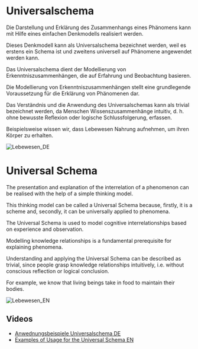 # Universalschema

Die Darstellung und Erklärung des Zusammenhangs eines Phänomens kann mit Hilfe eines einfachen Denkmodells realisiert werden. 

Dieses Denkmodell kann als Universalschema bezeichnet werden, weil es erstens ein Schema ist und zweitens universell auf Phänomene angewendet werden kann. 

Das Universalschema dient der Modellierung von Erkenntniszusammenhängen, die auf Erfahrung und Beobachtung basieren. 

Die Modellierung von Erkenntniszusammenhängen stellt eine grundlegende Voraussetzung für die Erklärung von Phänomenen dar.  

Das Verständnis und die Anwendung des Universalschemas kann als trivial bezeichnet werden, da Menschen Wissenszusammenhänge intuitiv, d. h. ohne bewusste Reflexion oder logische Schlussfolgerung, erfassen.

Beispielsweise wissen wir, dass Lebewesen Nahrung aufnehmen, um ihren Körper zu erhalten. 

![Lebewesen_DE](https://github.com/user-attachments/assets/36c8563a-7eed-42a5-ae99-786c49795d6a)

# Universal Schema

The presentation and explanation of the interrelation of a phenomenon can be realised with the help of a simple thinking model.

This thinking model can be called a Universal Schema because, firstly, it is a scheme and, secondly, it can be universally applied to phenomena.

The Universal Schema is used to model cognitive interrelationships based on experience and observation.

Modelling knowledge relationships is a fundamental prerequisite for explaining phenomena. 

Understanding and applying the Universal Schema can be described as trivial, since people grasp knowledge relationships intuitively, i.e. without conscious reflection or logical conclusion.

For example, we know that living beings take in food to maintain their bodies.


![Lebewesen_EN](https://github.com/user-attachments/assets/71c78c03-710e-4829-8b0b-4de75607108d)


## Videos
- [Anwednungsbeispiele Universalschema DE](https://archive.org/details/anwendungsbeispiele-fur-das-universalschema-76-d-6d-9p-ogyc)
- [Examples of Usage for the Universal Schema EN](https://archive.org/details/examples-of-use-for-the-universal-schema-xyg-vam-cpb-zc)
